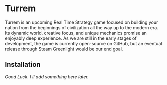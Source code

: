 Turrem
======

Turrem is an upcoming Real Time Strategy game focused on building your nation from the beginnings of civilization all the way up to the modern era. Its dynamic world, creative focus, and unique mechanics promise an enjoyably deep experience. As we are still in the early stages of development, the game is currently open-source on GitHub, but an eventual release through Steam Greenlight would be our end goal.

Installation
--------------

*Good Luck. I'll add something here later.*